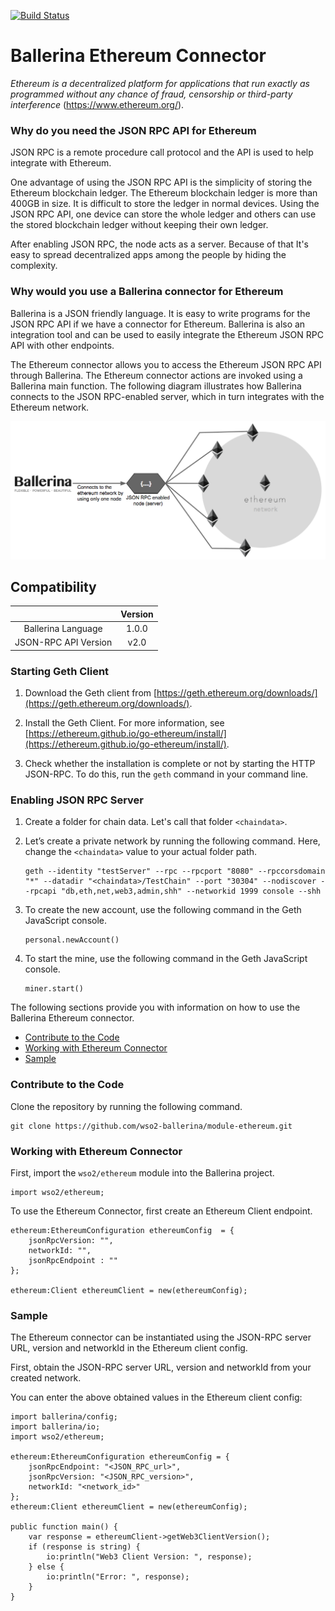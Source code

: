 [![Build Status](https://travis-ci.org/wso2-ballerina/module-ethereum.svg?branch=master)](https://travis-ci.org/wso2-ballerina/module-ethereum)

# Ballerina Ethereum Connector

*Ethereum is a decentralized platform for applications that run exactly as programmed without any chance of fraud, 
censorship or third-party interference* (https://www.ethereum.org/).

### Why do you need the JSON RPC API for Ethereum

JSON RPC is a remote procedure call protocol and the API is used to help integrate with Ethereum.

One advantage of using the JSON RPC API is the simplicity of storing the Ethereum blockchain ledger. The Ethereum 
blockchain ledger is more than 400GB in size. It is difficult to store the ledger in normal devices. Using the JSON RPC 
API, one device can store the whole ledger and others can use the stored blockchain ledger without keeping their own 
ledger.

After enabling JSON RPC, the node acts as a server. Because of that It's easy to spread decentralized apps among the 
people by hiding the complexity.

### Why would you use a Ballerina connector for Ethereum

Ballerina is a JSON friendly language. It is easy to write programs for the JSON RPC API if we have a connector for 
Ethereum. Ballerina is also an integration tool and can be used to easily integrate the Ethereum JSON RPC API with 
other endpoints.

The Ethereum connector allows you to access the Ethereum JSON RPC API through Ballerina. The Ethereum connector actions 
are invoked using a Ballerina main function. The following diagram illustrates how Ballerina connects to the JSON 
RPC-enabled server, which in turn integrates with the Ethereum network.

![Ballerina -Ethereum Connector Overview](BallerinaEthereumJSONRPC.png)

## Compatibility

|                          |    Version     |
|:------------------:      |:--------------:|
| Ballerina Language       |   1.0.0        |
| JSON-RPC API Version     |   v2.0         |

### Starting Geth Client

1. Download the Geth client from [https://geth.ethereum.org/downloads/](https://geth.ethereum.org/downloads/).

2. Install the Geth Client. For more information, see 
[https://ethereum.github.io/go-ethereum/install/](https://ethereum.github.io/go-ethereum/install/).

3. Check whether the installation is complete or not by starting the HTTP JSON-RPC. To do this, run the `geth` command 
in your command line.

### Enabling JSON RPC Server

1. Create a folder for chain data. Let's call that folder `<chaindata>`.

2. Let’s create a private network by running the following command. Here, change the `<chaindata>` value to your actual 
folder path.
    ````
    geth --identity "testServer" --rpc --rpcport "8080" --rpccorsdomain "*" --datadir "<chaindata>/TestChain" --port "30304" --nodiscover --rpcapi "db,eth,net,web3,admin,shh" --networkid 1999 console --shh
    ````
3. To create the new account, use the following command in the Geth JavaScript console.
    ```
    personal.newAccount()
    ```

4. To start the mine, use the following command in the Geth JavaScript console.
    ```
    miner.start()
    ```
    
The following sections provide you with information on how to use the Ballerina Ethereum connector.

- [Contribute to the Code](#contribute-to-the-code)
- [Working with Ethereum Connector](#working-with-ethereum-connector)
- [Sample](#sample)

### Contribute to the Code

Clone the repository by running the following command. 

```shell
git clone https://github.com/wso2-ballerina/module-ethereum.git
```
   
### Working with Ethereum Connector 

First, import the `wso2/ethereum` module into the Ballerina project.

```ballerina
import wso2/ethereum;
```

To use the Ethereum Connector, first create an Ethereum Client endpoint.

```ballerina
ethereum:EthereumConfiguration ethereumConfig  = {
    jsonRpcVersion: "",
    networkId: "",
    jsonRpcEndpoint : ""
};

ethereum:Client ethereumClient = new(ethereumConfig);
```

### Sample

The Ethereum connector can be instantiated using the JSON-RPC server URL, version and networkId in the Ethereum client 
config.

First, obtain the JSON-RPC server URL, version and networkId from your created network.

You can enter the above obtained values in the Ethereum client config:

```ballerina
import ballerina/config;
import ballerina/io;
import wso2/ethereum;

ethereum:EthereumConfiguration ethereumConfig = {
    jsonRpcEndpoint: "<JSON_RPC_url>",
    jsonRpcVersion: "<JSON_RPC_version>",
    networkId: "<network_id>"
};
ethereum:Client ethereumClient = new(ethereumConfig);

public function main() {
    var response = ethereumClient->getWeb3ClientVersion();
    if (response is string) {
        io:println("Web3 Client Version: ", response);
    } else {
        io:println("Error: ", response);
    }
}
```
